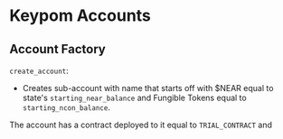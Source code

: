 # Keypom Accounts


## 


## Account Factory

`create_account`: 
- Creates sub-account with name that starts off with $NEAR equal to state's `starting_near_balance` and Fungible Tokens equal to `starting_ncon_balance`.

The account has a contract deployed to it equal to `TRIAL_CONTRACT` and 

